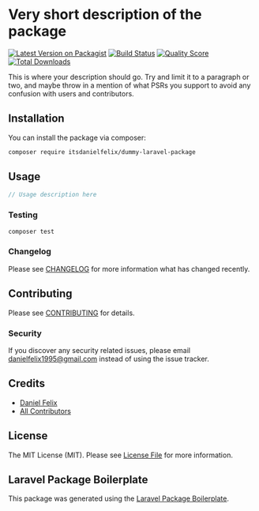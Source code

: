 # Very short description of the package

[![Latest Version on Packagist](https://img.shields.io/packagist/v/itsdanielfelix/dummy-laravel-package.svg?style=flat-square)](https://packagist.org/packages/itsdanielfelix/dummy-laravel-package)
[![Build Status](https://img.shields.io/travis/itsdanielfelix/dummy-laravel-package/master.svg?style=flat-square)](https://travis-ci.org/itsdanielfelix/dummy-laravel-package)
[![Quality Score](https://img.shields.io/scrutinizer/g/itsdanielfelix/dummy-laravel-package.svg?style=flat-square)](https://scrutinizer-ci.com/g/itsdanielfelix/dummy-laravel-package)
[![Total Downloads](https://img.shields.io/packagist/dt/itsdanielfelix/dummy-laravel-package.svg?style=flat-square)](https://packagist.org/packages/itsdanielfelix/dummy-laravel-package)

This is where your description should go. Try and limit it to a paragraph or two, and maybe throw in a mention of what PSRs you support to avoid any confusion with users and contributors.

## Installation

You can install the package via composer:

```bash
composer require itsdanielfelix/dummy-laravel-package
```

## Usage

``` php
// Usage description here
```

### Testing

``` bash
composer test
```

### Changelog

Please see [CHANGELOG](CHANGELOG.md) for more information what has changed recently.

## Contributing

Please see [CONTRIBUTING](CONTRIBUTING.md) for details.

### Security

If you discover any security related issues, please email danielfelix1995@gmail.com instead of using the issue tracker.

## Credits

- [Daniel Felix](https://github.com/itsdanielfelix)
- [All Contributors](../../contributors)

## License

The MIT License (MIT). Please see [License File](LICENSE.md) for more information.

## Laravel Package Boilerplate

This package was generated using the [Laravel Package Boilerplate](https://laravelpackageboilerplate.com).